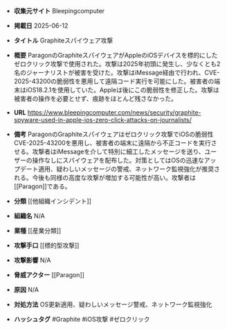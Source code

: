 - **収集元サイト**
Bleepingcomputer

- **掲載日**
2025-06-12

- **タイトル**
Graphiteスパイウェア攻撃

- **概要**
ParagonのGraphiteスパイウェアがAppleのiOSデバイスを標的にしたゼロクリック攻撃で使用された。攻撃は2025年初頭に発生し、少なくとも2名のジャーナリストが被害を受けた。攻撃はiMessage経由で行われ、CVE-2025-43200の脆弱性を悪用して遠隔コード実行を可能にした。被害者の端末はiOS18.2.1を使用していた。Appleは後にこの脆弱性を修正した。攻撃は被害者の操作を必要とせず、痕跡をほとんど残さなかった。

- **URL**
https://www.bleepingcomputer.com/news/security/graphite-spyware-used-in-apple-ios-zero-click-attacks-on-journalists/

- **備考**
ParagonのGraphiteスパイウェアはゼロクリック攻撃でiOSの脆弱性CVE-2025-43200を悪用し、被害者の端末に遠隔から不正コードを実行させる。攻撃者はiMessageを介して特別に細工したメッセージを送り、ユーザーの操作なしにスパイウェアを配布した。対策としてはOSの迅速なアップデート適用、疑わしいメッセージの警戒、ネットワーク監視強化が推奨される。今後も同様の高度な攻撃が増加する可能性が高い。攻撃者は[[Paragon]]である。

- **分類**
[[他組織インシデント]]

- **組織名**
N/A

- **業種**
[[産業分類]]

- **攻撃手口**
[[標的型攻撃]]

- **攻撃影響**
N/A

- **脅威アクター**
[[Paragon]]

- **原因**
N/A

- **対処方法**
OS更新適用、疑わしいメッセージ警戒、ネットワーク監視強化

- **ハッシュタグ**
#Graphite #iOS攻撃 #ゼロクリック
